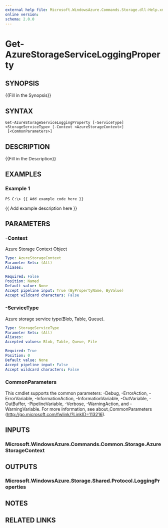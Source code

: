 ```yaml
---
external help file: Microsoft.WindowsAzure.Commands.Storage.dll-Help.xml
online version: 
schema: 2.0.0
---
```


# Get-AzureStorageServiceLoggingProperty

## SYNOPSIS
{{Fill in the Synopsis}}

## SYNTAX

```
Get-AzureStorageServiceLoggingProperty [-ServiceType] <StorageServiceType> [-Context <AzureStorageContext>]
 [<CommonParameters>]
```

## DESCRIPTION
{{Fill in the Description}}

## EXAMPLES

### Example 1
```
PS C:\> {{ Add example code here }}
```

{{ Add example description here }}

## PARAMETERS

### -Context
Azure Storage Context Object

```yaml
Type: AzureStorageContext
Parameter Sets: (All)
Aliases: 

Required: False
Position: Named
Default value: None
Accept pipeline input: True (ByPropertyName, ByValue)
Accept wildcard characters: False
```

### -ServiceType
Azure storage service type(Blob, Table, Queue).

```yaml
Type: StorageServiceType
Parameter Sets: (All)
Aliases: 
Accepted values: Blob, Table, Queue, File

Required: True
Position: 0
Default value: None
Accept pipeline input: False
Accept wildcard characters: False
```

### CommonParameters
This cmdlet supports the common parameters: -Debug, -ErrorAction, -ErrorVariable, -InformationAction, -InformationVariable, -OutVariable, -OutBuffer, -PipelineVariable, -Verbose, -WarningAction, and -WarningVariable. For more information, see about_CommonParameters (<http://go.microsoft.com/fwlink/?LinkID=113216>).

## INPUTS

### Microsoft.WindowsAzure.Commands.Common.Storage.AzureStorageContext

## OUTPUTS

### Microsoft.WindowsAzure.Storage.Shared.Protocol.LoggingProperties

## NOTES

## RELATED LINKS

